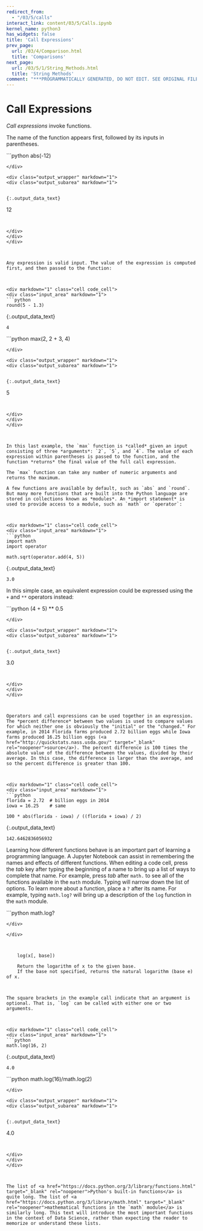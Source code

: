 ```yaml
---
redirect_from:
  - "/03/5/calls"
interact_link: content/03/5/Calls.ipynb
kernel_name: python3
has_widgets: false
title: 'Call Expressions'
prev_page:
  url: /03/4/Comparison.html
  title: 'Comparisons'
next_page:
  url: /03/5/1/String_Methods.html
  title: 'String Methods'
comment: "***PROGRAMMATICALLY GENERATED, DO NOT EDIT. SEE ORIGINAL FILES IN /content***"
---
```

# Call Expressions

*Call expressions* invoke functions.

The name of the function appears first, followed by its inputs in parentheses. 



<div markdown="1" class="cell code_cell">
<div class="input_area" markdown="1">
```python
abs(-12)

```
</div>

<div class="output_wrapper" markdown="1">
<div class="output_subarea" markdown="1">


{:.output_data_text}
```
12
```


</div>
</div>
</div>



Any expression is valid input. The value of the expression is computed first, and then passed to the function:



<div markdown="1" class="cell code_cell">
<div class="input_area" markdown="1">
```python
round(5 - 1.3)

```
</div>

<div class="output_wrapper" markdown="1">
<div class="output_subarea" markdown="1">


{:.output_data_text}
```
4
```


</div>
</div>
</div>



<div markdown="1" class="cell code_cell">
<div class="input_area" markdown="1">
```python
max(2, 2 + 3, 4)

```
</div>

<div class="output_wrapper" markdown="1">
<div class="output_subarea" markdown="1">


{:.output_data_text}
```
5
```


</div>
</div>
</div>



In this last example, the `max` function is *called* given an input consisting of three *arguments*: `2`, `5`, and `4`. The value of each expression within parentheses is passed to the function, and the function *returns* the final value of the full call expression.

The `max` function can take any number of numeric arguments and returns the maximum.

A few functions are available by default, such as `abs` and `round`. But many more functions that are built into the Python language are stored in collections known as *modules*. An *import statement* is used to provide access to a module, such as `math` or `operator`:



<div markdown="1" class="cell code_cell">
<div class="input_area" markdown="1">
```python
import math
import operator

math.sqrt(operator.add(4, 5))

```
</div>

<div class="output_wrapper" markdown="1">
<div class="output_subarea" markdown="1">


{:.output_data_text}
```
3.0
```


</div>
</div>
</div>



In this simple case, an equivalent expression could be expressed using the `+` and `**` operators instead:



<div markdown="1" class="cell code_cell">
<div class="input_area" markdown="1">
```python
(4 + 5) ** 0.5

```
</div>

<div class="output_wrapper" markdown="1">
<div class="output_subarea" markdown="1">


{:.output_data_text}
```
3.0
```


</div>
</div>
</div>



Operators and call expressions can be used together in an expression. The *percent difference* between two values is used to compare values for which neither one is obviously the "initial" or the "changed." For example, in 2014 Florida farms produced 2.72 billion eggs while Iowa farms produced 16.25 billion eggs (<a href="http://quickstats.nass.usda.gov/" target="_blank" rel="noopener">source</a>). The percent difference is 100 times the absolute value of the difference between the values, divided by their average. In this case, the difference is larger than the average, and so the percent difference is greater than 100.



<div markdown="1" class="cell code_cell">
<div class="input_area" markdown="1">
```python
florida = 2.72  # billion eggs in 2014
iowa = 16.25    # same

100 * abs(florida - iowa) / ((florida + iowa) / 2)

```
</div>

<div class="output_wrapper" markdown="1">
<div class="output_subarea" markdown="1">


{:.output_data_text}
```
142.6462836056932
```


</div>
</div>
</div>



Learning how different functions behave is an important part of learning a programming language. A Jupyter Notebook can assist in remembering the names and effects of different functions. When editing a code cell, press the *tab* key after typing the beginning of a name to bring up a list of ways to complete that name. For example, press *tab* after `math.` to see all of the functions available in the `math` module. Typing will narrow down the list of options. To learn more about a function, place a `?` after its name. For example, typing `math.log?` will bring up a description of the `log` function in the `math` module.



<div markdown="1" class="cell code_cell">
<div class="input_area" markdown="1">
```python
math.log?

```
</div>

</div>



    log(x[, base])

    Return the logarithm of x to the given base.
    If the base not specified, returns the natural logarithm (base e) of x.



The square brackets in the example call indicate that an argument is optional. That is, `log` can be called with either one or two arguments.



<div markdown="1" class="cell code_cell">
<div class="input_area" markdown="1">
```python
math.log(16, 2)

```
</div>

<div class="output_wrapper" markdown="1">
<div class="output_subarea" markdown="1">


{:.output_data_text}
```
4.0
```


</div>
</div>
</div>



<div markdown="1" class="cell code_cell">
<div class="input_area" markdown="1">
```python
math.log(16)/math.log(2)

```
</div>

<div class="output_wrapper" markdown="1">
<div class="output_subarea" markdown="1">


{:.output_data_text}
```
4.0
```


</div>
</div>
</div>



The list of <a href="https://docs.python.org/3/library/functions.html" target="_blank" rel="noopener">Python's built-in functions</a> is quite long. The list of <a href="https://docs.python.org/3/library/math.html" target="_blank" rel="noopener">mathematical functions in the `math` module</a> is similarly long. This text will introduce the most important functions in the context of Data Science, rather than expecting the reader to memorize or understand these lists.

